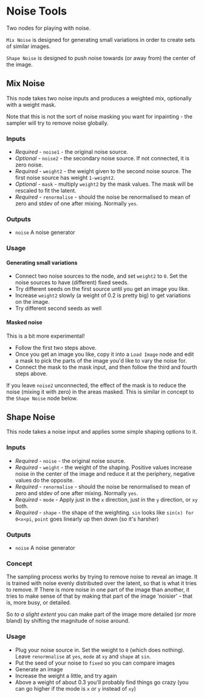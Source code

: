 # Noise Tools

Two nodes for playing with noise.

`Mix Noise` is designed for generating small variations in order to create sets of similar images.

`Shape Noise` is designed to push noise towards (or away from) the center of the image.

## Mix Noise

This node takes two noise inputs and produces a weighted mix, optionally with a weight mask.

Note that this is not the sort of noise masking you want for inpainting - the sampler will try to remove noise globally. 

### Inputs 

- *Required* - `noise1` - the original noise source.
- *Optional* - `noise2` - the secondary noise source. If not connected, it is zero noise.
- *Required* - `weight2` - the weight given to the second noise source. The first noise source has weight `1-weight2`.
- *Optional* - `mask` - multiply `weight2` by the mask values. The mask will be rescaled to fit the latent.
- *Required* - `renormalise` - should the noise be renormalised to mean of zero and stdev of one after mixing. Normally `yes`.

### Outputs

- `noise` A noise generator

### Usage

#### Generating small variations

- Connect two noise sources to the node, and set `weight2` to `0`. Set the noise sources to have (different) fixed seeds.
- Try different seeds on the first source until you get an image you like.
- Increase `weight2` slowly (a weight of 0.2 is pretty big) to get variations on the image.
- Try different second seeds as well

#### Masked noise

This is a bit more experimental!

- Follow the first two steps above. 
- Once you get an image you like, copy it into a `Load Image` node and edit a mask to pick the parts of the image you'd like to vary the noise for.
- Connect the mask to the mask input, and then follow the third and fourth steps above.

If you leave `noise2` unconnected, the effect of the mask is to reduce the noise (mixing it with zero) in the areas masked. This is similar in concept to the `Shape Noise` node below.


## Shape Noise

This node takes a noise input and applies some simple shaping options to it.

### Inputs

- *Required* - `noise` - the original noise source.
- *Required* - `weight` - the weight of the shaping. Positive values increase noise in the center of the image and reduce it at the periphery, negative values do the opposite.
- *Required* - `renormalise` - should the noise be renormalised to mean of zero and stdev of one after mixing. Normally `yes`.
- *Required* - `mode` - Apply just in the `x` direction, just in the `y` direction, or `xy` both.
- *Required* - `shape` - the shape of the weighting. `sin` looks like `sin(x) for 0<x<pi`, `point` goes linearly up then down (so it's harsher)

### Outputs

- `noise` A noise generator

### Concept

The sampling process works by trying to remove noise to reveal an image. It is trained with noise evenly distributed over the latent, so that is
what it tries to remove. If There is more noise in one part of the image than another, it tries to make sense of that by making that part of the image 'noisier' - that is, more busy, or detailed.

So *to a slight extent* you can make part of the image more detailed (or more bland) by shifting the magnitude of noise around.

### Usage

- Plug your noise source in. Set the weight to `0` (which does nothing). Leave `renormnalise` at `yes`, `mode` at `xy` and `shape` at `sin`.
- Put the seed of your noise to `fixed` so you can compare images
- Generate an image
- Increase the weight a little, and try again
- Above a weight of about 0.3 you'll probably find things go crazy (you can go higher if the mode is `x` or `y` instead of `xy`)
